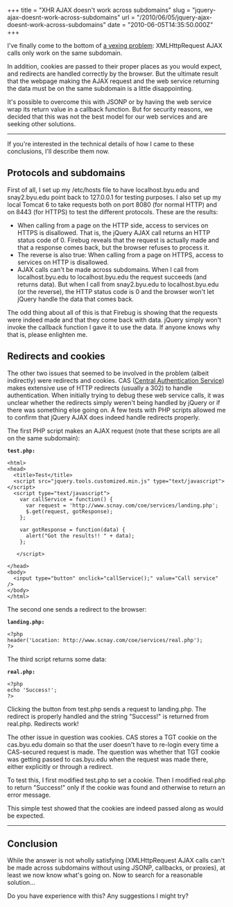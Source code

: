 +++
title = "XHR AJAX doesn't work across subdomains"
slug = "jquery-ajax-doesnt-work-across-subdomains"
url = "/2010/06/05/jquery-ajax-doesnt-work-across-subdomains"
date = "2010-06-05T14:35:50.000Z"
+++

I've finally come to the bottom of <a href="http://stackoverflow.com/questions/2961051/cas-authentication-and-redirects-with-jquery-ajax">a vexing problem</a>: XMLHttpRequest AJAX calls only work on the same subdomain.

In addition, cookies are passed to their proper places as you would expect, and redirects are handled correctly by the browser. But the ultimate result that the webpage making the AJAX request and the web service returning the data must be on the same subdomain is a little disappointing.

It's possible to overcome this with JSONP or by having the web service wrap its return value in a callback function. But for security reasons, we decided that this was not the best model for our web services and are seeking other solutions.

---

If you're interested in the technical details of how I came to these conclusions, I'll describe them now.

## Protocols and subdomains

First of all, I set up my /etc/hosts file to have localhost.byu.edu and snay2.byu.edu point back to 127.0.0.1 for testing purposes. I also set up my local Tomcat 6 to take requests both on port 8080 (for normal HTTP) and on 8443 (for HTTPS) to test the different protocols. These are the results:

- When calling from a page on the HTTP side, access to services on HTTPS is disallowed. That is, the jQuery AJAX call returns an HTTP status code of 0. Firebug reveals that the request is actually made and that a response comes back, but the browser refuses to process it.
- The reverse is also true: When calling from a page on HTTPS, access to services on HTTP is disallowed.
- AJAX calls can't be made across subdomains. When I call from localhost.byu.edu to localhost.byu.edu the request succeeds (and returns data). But when I call from snay2.byu.edu to localhost.byu.edu (or the reverse), the HTTP status code is 0 and the browser won't let jQuery handle the data that comes back.

The odd thing about all of this is that Firebug is showing that the requests were indeed made and that they come back with data. jQuery simply won't invoke the callback function I gave it to use the data. If anyone knows why that is, please enlighten me.

## Redirects and cookies

The other two issues that seemed to be involved in the problem (albeit indirectly) were redirects and cookies. CAS (<a href="http://en.wikipedia.org/wiki/Central_Authentication_Service">Central Authentication Service</a>) makes extensive use of HTTP redirects (usually a 302) to handle authentication. When initially trying to debug these web service calls, it was unclear whether the redirects simply weren't being handled by jQuery or if there was something else going on. A few tests with PHP scripts allowed me to confirm that jQuery AJAX does indeed handle redirects properly.

The first PHP script makes an AJAX request (note that these scripts are all on the same subdomain):

**`test.php:`**

    <html>
    <head>
      <title>Test</title>
      <script src="jquery.tools.customized.min.js" type="text/javascript"></script>
      <script type="text/javascript">
        var callService = function() {
          var request = 'http://www.scnay.com/coe/services/landing.php';
          $.get(request, gotResponse);
        };

        var gotResponse = function(data) {
          alert("Got the results!! " + data);
        };
     
       </script>

    </head>
    <body>
      <input type="button" onclick="callService();" value="Call service" />
    </body>
    </html>

The second one sends a redirect to the browser:

**`landing.php:`**

    <?php
    header('Location: http://www.scnay.com/coe/services/real.php');
    ?>

The third script returns some data:

**`real.php:`**

    <?php
    echo 'Success!';
    ?>

Clicking the button from test.php sends a request to landing.php. The redirect is properly handled and the string "Success!" is returned from real.php. Redirects work!

The other issue in question was cookies. CAS stores a TGT cookie on the cas.byu.edu domain so that the user doesn't have to re-login every time a CAS-secured request is made. The question was whether that TGT cookie was getting passed to cas.byu.edu when the request was made there, either explicitly or through a redirect.

To test this, I first modified test.php to set a cookie. Then I modified real.php to return "Success!" only if the cookie was found and otherwise to return an error message.

This simple test showed that the cookies are indeed passed along as would be expected.

---

## Conclusion

While the answer is not wholly satisfying (XMLHttpRequest AJAX calls can't be made across subdomains without using JSONP, callbacks, or proxies), at least we now know what's going on. Now to search for a reasonable solution...

Do you have experience with this? Any suggestions I might try?
